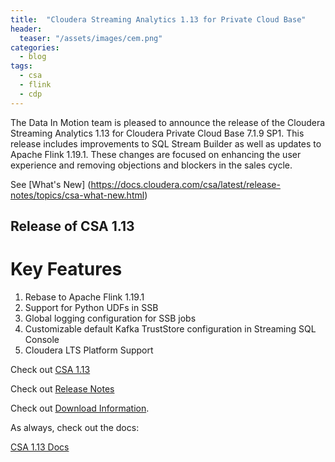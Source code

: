 ```yaml
---
title:  "Cloudera Streaming Analytics 1.13 for Private Cloud Base"
header:
  teaser: "/assets/images/cem.png"
categories: 
  - blog
tags:
  - csa
  - flink
  - cdp
---
```


The Data In Motion team is pleased to announce the release of the Cloudera Streaming Analytics 1.13 for Cloudera Private Cloud Base 7.1.9 SP1. This release includes improvements to SQL Stream Builder as well as updates to Apache Flink 1.19.1. These changes are focused on enhancing the user experience and removing objections and blockers in the sales cycle.

See [What's New] (https://docs.cloudera.com/csa/latest/release-notes/topics/csa-what-new.html)

## Release of CSA 1.13

# Key Features

1. Rebase to Apache Flink 1.19.1
2. Support for Python UDFs in SSB
3. Global logging configuration for SSB jobs
4. Customizable default Kafka TrustStore configuration in Streaming SQL Console
5. Cloudera LTS Platform Support



Check out [CSA 1.13](https://docs.cloudera.com/csa/1.13.0/index.html) 


Check out [Release Notes](https://docs.cloudera.com/csa/1.13.0/release-notes/topics/csa-what-new.html) 

Check out [Download Information](https://docs.cloudera.com/csa/1.13.0/download/topics/csa-download-location.html).  


As always, check out the docs:

[CSA 1.13 Docs](https://docs.cloudera.com/csa/1.13.0/index.html)
